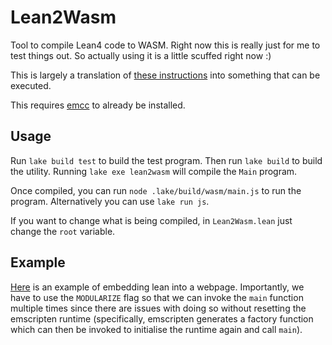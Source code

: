 # Lean2Wasm

Tool to compile Lean4 code to WASM. Right now this is really just for me to test
things out. So actually using it is a little scuffed right now :)

This is largely a translation of [these instructions](https://leanprover.zulipchat.com/#narrow/stream/270676-lean4/topic/wasm.20build/near/402692669)
into something that can be executed.

This requires [emcc](https://emscripten.org/docs/getting_started/downloads.html)
to already be installed.

## Usage

Run `lake build test` to build the test program. Then run `lake build` to build
the utility. Running `lake exe lean2wasm` will compile the `Main` program.

Once compiled, you can run `node .lake/build/wasm/main.js` to run the program.
Alternatively you can use `lake run js`.

If you want to change what is being compiled, in `Lean2Wasm.lean` just change
the `root` variable.

## Example

[Here](https://github.com/T-Brick/c0_web_driver) is an example of embedding lean
into a webpage. Importantly, we have to use the `MODULARIZE` flag so that we
can invoke the `main` function multiple times since there are issues with doing
so without resetting the emscripten runtime (specifically, emscripten generates
a factory function which can then be invoked to initialise the runtime again
and call `main`).
